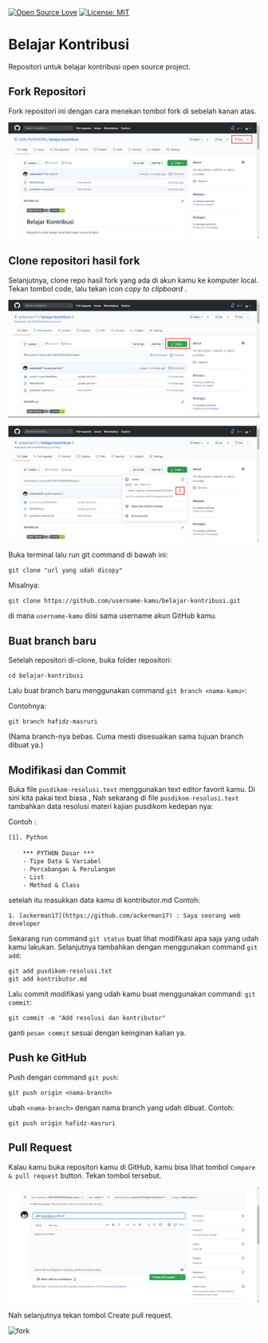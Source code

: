 [![Open Source Love](https://badges.frapsoft.com/os/v1/open-source.svg?v=103)](https://github.com/ellerbrock/open-source-badges/)
[![License: MIT](https://img.shields.io/badge/License-MIT-green.svg)](https://opensource.org/licenses/MIT)

# Belajar Kontribusi
Repositori untuk belajar kontribusi open source project.

## Fork Repositori
Fork repositori ini dengan cara menekan tombol fork di sebelah kanan atas. 

![fork](assets/image/kontribusi/gambar_1.png)

## Clone repositori hasil fork
Selanjutnya, clone repo hasil fork yang ada di akun kamu ke komputer local. Tekan tombol code, lalu tekan icon *copy to clipboard* .

![fork](assets/image/kontribusi/gambar_2.png)

![fork](assets/image/kontribusi/gambar_3.png)

Buka terminal lalu run git command di bawah ini:
```
git clone "url yang udah dicopy"
```

Misalnya:
```
git clone https://github.com/username-kamu/belajar-kontribusi.git
```
di mana `username-kamu` diisi sama username akun GitHub kamu.

## Buat branch baru
Setelah repositori di-clone, buka folder repositori:

```
cd belajar-kontribusi
```
Lalu buat branch baru menggunakan command `git branch <nama-kamu>`:

Contohnya:
```
git branch hafidz-masruri
```
(Nama branch-nya bebas. Cuma mesti disesuaikan sama tujuan branch dibuat ya.)

## Modifikasi dan Commit
Buka file `pusdikom-resolusi.text` menggunakan text editor favorit kamu. Di sini kita pakai text biasa
, Nah sekarang di file `pusdikom-resolusi.text` tambahkan data resolusi materi kajian pusdikom kedepan nya: 

Contoh : 
```
[1]. Python

    *** PYTHON Dasar ***
    - Tipe Data & Variabel
    - Percabangan & Perulangan
    - List
    - Method & Class
```

setelah itu masukkan data kamu di kontributor.md 
Contoh:
```
1. [ackerman17](https://github.com/ackerman17) : Saya seorang web developer
```

Sekarang run command `git status` buat lihat modifikasi apa saja yang udah kamu lakukan. 
Selanjutnya tambahkan dengan menggunakan command `git add`:

```
git add pusdikom-resolusi.txt
git add kontributor.md
```
Lalu commit modifikasi yang udah kamu buat menggunakan command: `git commit`:
```
git commit -m "Add resolusi dan kontributor"
```
ganti `pesan commit` sesuai dengan keinginan kalian ya.

## Push ke GitHub
Push dengan command `git push`:
```
git push origin <nama-branch>
```
ubah `<nama-branch>` dengan nama branch yang udah dibuat.
Contoh:

```
git push origin hafidz-masruri
```

## Pull Request
Kalau kamu buka repositori kamu di GitHub, kamu bisa lihat tombol `Compare & pull request` button.  Tekan tombol tersebut.

![fork](assets/image/kontribusi/gambar_5.png)

Nah selanjutnya tekan tombol Create pull request.

![fork](assets/image/kontribusi/gambar_6.png)
